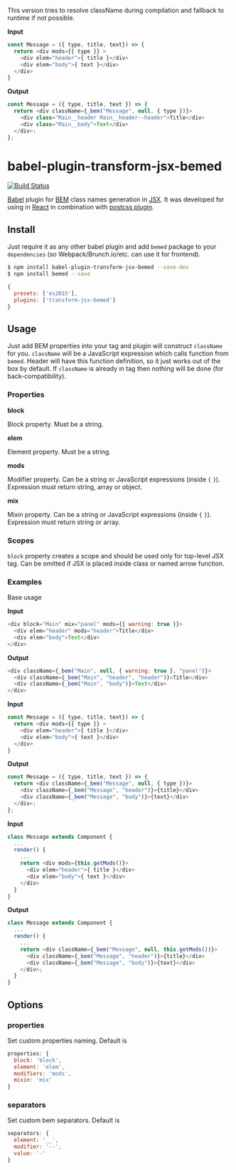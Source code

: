 This version tries to resolve className during compilation and fallback to runtime if not possible.

**Input**
```js
const Message = ({ type, title, text}) => {
  return <div mods={{ type }} >
    <div elem="header">{ title }</div>
    <div elem="body">{ text }</div>
  </div>
}
```
**Output**
```js
const Message = ({ type, title, text }) => {
  return <div className={_bem("Message", null, { type })}>
    <div class="Main__header Main__header--header">Title</div>
    <div class="Main__body">Text</div>
  </div>;
};
```

# babel-plugin-transform-jsx-bemed

[![Build Status](https://travis-ci.org/Ximik/babel-plugin-transform-jsx-bemed.svg?branch=master)](https://travis-ci.org/Ximik/babel-plugin-transform-jsx-bemed)

[Babel](https://babeljs.io/) plugin for [BEM](https://en.bem.info/) class names generation in [JSX](https://facebook.github.io/react/docs/introducing-jsx.html).
It was developed for using in [React](https://facebook.github.io/react/) in combination with [postcss plugin](https://github.com/Ximik/postcss-bemed).

## Install
Just require it as any other babel plugin and add `bemed` package to your `dependencies` (so Webpack/Brunch.io/etc. can use it for frontend).

```bash
$ npm install babel-plugin-transform-jsx-bemed --save-dev
$ npm install bemed --save
```

```js
{
  presets: ['es2015'],
  plugins: ['transform-jsx-bemed']
}
```

## Usage
Just add BEM properties into your tag and plugin will construct `className` for you.
`className` will be a JavaScript expression which calls function from `bemed`. Header will have this function definition, so it just works out of the box by
default.
If `className` is already in tag then nothing will be done (for back-compatibility).


### Properties
**block**

Block property. Must be a string.

**elem**

Element property. Must be a string.

**mods**

Modifier property. Can be a string or JavaScript expressions (inside `{` `}`). Expression must return string, array or object.

**mix**

Mixin property. Can be a string or JavaScript expressions (inside `{` `}`). Expression must return string or array.

### Scopes
`block` property creates a scope and should be used only for top-level JSX tag. Can be omitted if JSX is placed inside class or named arrow function.

### Examples
Base usage

**Input**
```js
<div block="Main" mix="panel" mods={{ warning: true }}>
  <div elem="header" mods="header">Title</div>
  <div elem="body">Text</div>
</div>
```
**Output**
```js
<div className={_bem("Main", null, { warning: true }, "panel")}>
  <div className={_bem("Main", "header", "header")}>Title</div>
  <div className={_bem("Main", "body")}>Text</div>
</div>
```

**Input**
```js
const Message = ({ type, title, text}) => {
  return <div mods={{ type }} >
    <div elem="header">{ title }</div>
    <div elem="body">{ text }</div>
  </div>
}
```
**Output**
```js
const Message = ({ type, title, text }) => {
  return <div className={_bem("Message", null, { type })}>
    <div className={_bem("Message", "header")}>{title}</div>
    <div className={_bem("Message", "body")}>{text}</div>
  </div>;
};
```

**Input**
```js
class Message extends Component {
  ...
  render() {
    ...
    return <div mods={this.getMods()}>
      <div elem="header">{ title }</div>
      <div elem="body">{ text }</div>
    </div>
  }
}
```
**Output**
```js
class Message extends Component {
  ...
  render() {
    ...
    return <div className={_bem("Message", null, this.getMods())}>
      <div className={_bem("Message", "header")}>{title}</div>
      <div className={_bem("Message", "body")}>{text}</div>
    </div>;
  }
}
```

## Options

### properties

Set custom properties naming. Default is
```js
properties: {
  block: 'block',
  element: 'elem',
  modifiers: 'mods',
  mixin: 'mix'
}
```

### separators

Set custom bem separators. Default is
```js
separators: {
  element: '__',
  modifier: '--',
  value: '-'
}
```
